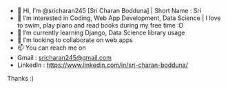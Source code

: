 - 👋 Hi, I’m @sricharan245 [Sri Charan Bodduna] | Short Name : Sri
- 👀 I’m interested in Coding, Web App Development, Data Science | I love to swim, play piano and read books during my free time :D 	
- 🌱 I’m currently learning Django, Data Science library usage 
- 💞️ I’m looking to collaborate on web apps 
- 📫 You can reach me on 
-   Gmail : sricharan245@gmail.com 
-   LinkedIn : https://www.linkedin.com/in/sri-charan-bodduna/

Thanks :)


<!---
bsricharan305/bsricharan305 is a ✨ special ✨ repository because its `README.md` (this file) appears on your GitHub profile.
You can click the Preview link to take a look at your changes.
--->
